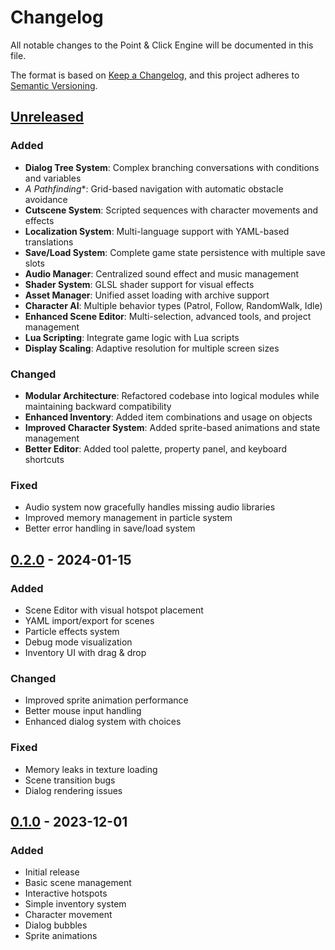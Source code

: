 # Changelog

All notable changes to the Point & Click Engine will be documented in this file.

The format is based on [Keep a Changelog](https://keepachangelog.com/en/1.0.0/),
and this project adheres to [Semantic Versioning](https://semver.org/spec/v2.0.0.html).

## [Unreleased]

### Added
- **Dialog Tree System**: Complex branching conversations with conditions and variables
- **A* Pathfinding**: Grid-based navigation with automatic obstacle avoidance
- **Cutscene System**: Scripted sequences with character movements and effects
- **Localization System**: Multi-language support with YAML-based translations
- **Save/Load System**: Complete game state persistence with multiple save slots
- **Audio Manager**: Centralized sound effect and music management
- **Shader System**: GLSL shader support for visual effects
- **Asset Manager**: Unified asset loading with archive support
- **Character AI**: Multiple behavior types (Patrol, Follow, RandomWalk, Idle)
- **Enhanced Scene Editor**: Multi-selection, advanced tools, and project management
- **Lua Scripting**: Integrate game logic with Lua scripts
- **Display Scaling**: Adaptive resolution for multiple screen sizes

### Changed
- **Modular Architecture**: Refactored codebase into logical modules while maintaining backward compatibility
- **Enhanced Inventory**: Added item combinations and usage on objects
- **Improved Character System**: Added sprite-based animations and state management
- **Better Editor**: Added tool palette, property panel, and keyboard shortcuts

### Fixed
- Audio system now gracefully handles missing audio libraries
- Improved memory management in particle system
- Better error handling in save/load system

## [0.2.0] - 2024-01-15

### Added
- Scene Editor with visual hotspot placement
- YAML import/export for scenes
- Particle effects system
- Debug mode visualization
- Inventory UI with drag & drop

### Changed
- Improved sprite animation performance
- Better mouse input handling
- Enhanced dialog system with choices

### Fixed
- Memory leaks in texture loading
- Scene transition bugs
- Dialog rendering issues

## [0.1.0] - 2023-12-01

### Added
- Initial release
- Basic scene management
- Interactive hotspots
- Simple inventory system
- Character movement
- Dialog bubbles
- Sprite animations

[Unreleased]: https://github.com/point-click-engine/engine/compare/v0.2.0...HEAD
[0.2.0]: https://github.com/point-click-engine/engine/compare/v0.1.0...v0.2.0
[0.1.0]: https://github.com/point-click-engine/engine/releases/tag/v0.1.0